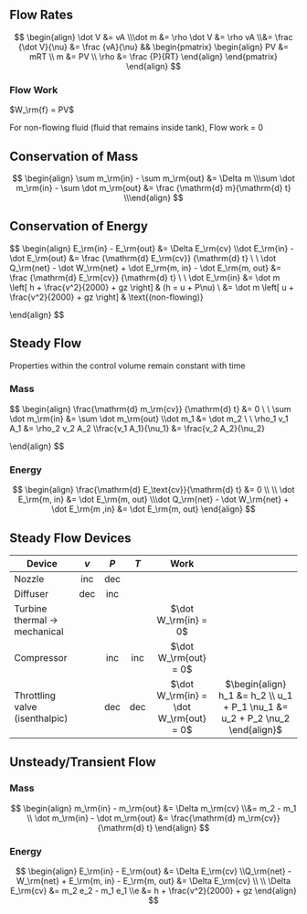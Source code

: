 ## Flow Rates

$$
\begin{align}
\dot V &= vA \\\dot m &= \rho \dot V &= \rho vA \\&= \frac {\dot V}{\nu} &= \frac {vA}{\nu} 
&&
\begin{pmatrix}
\begin{align}
PV &= mRT \\ m &= PV \\ \rho &= \frac {P}{RT}
\end{align}
\end{pmatrix}
\end{align}
$$

### Flow Work

$W_\rm{f} = PV$

For non-flowing fluid (fluid that remains inside tank), Flow work = 0

## Conservation of Mass

$$
\begin{align}
\sum m_\rm{in} - \sum m_\rm{out} &= \Delta m \\\sum \dot m_\rm{in} - \sum \dot m_\rm{out} &= \frac {\mathrm{d} m}{\mathrm{d} t} \\\end{align}
$$

## Conservation of Energy

$$
\begin{align}
E_\rm{in} - E_\rm{out} &= \Delta E_\rm{cv} \\\dot E_\rm{in} - \dot E_\rm{out} &= \frac {\mathrm{d} E_\rm{cv}} {\mathrm{d} t} \\ \\
\dot Q_\rm{net} - \dot W_\rm{net} + \dot E_\rm{m, in} - \dot E_\rm{m, out} &= \frac {\mathrm{d} E_\rm{cv}} {\mathrm{d} t} \\ \\
\dot E_\rm{in}
&= \dot m \left[ h + \frac{v^2}{2000} + gz \right]
& (h = u + P\nu) \\
&= \dot m \left[ u + \frac{v^2}{2000} + gz \right] 
& \text{(non-flowing)}

\end{align}
$$

## Steady Flow

Properties within the control volume remain constant with time

### Mass

$$
\begin{align}
\frac{\mathrm{d} m_\rm{cv}} {\mathrm{d} t} &= 0 \\ \\
\sum \dot m_\rm{in} &= \sum \dot m_\rm{out} \\\dot m_1 &= \dot m_2 \\ \\
\rho_1 v_1 A_1 &= \rho_2 v_2 A_2 \\\frac{v_1 A_1}{\nu_1} &= \frac{v_2 A_2}{\nu_2}

\end{align}
$$

### Energy

$$
\begin{align}
\frac{\mathrm{d} E_\text{cv}}{\mathrm{d} t} &= 0 \\ \\
\dot E_\rm{m, in} &= \dot E_\rm{m, out} \\\dot Q_\rm{net} - \dot W_\rm{net} + \dot E_\rm{m ,in} &= \dot E_\rm{m, out}
\end{align}
$$

## Steady Flow Devices

| Device                                | $v$  | $P$  | $T$  |                  Work                   |                                                              |
| ------------------------------------- | :--: | :--: | :--: | :-------------------------------------: | :----------------------------------------------------------: |
| Nozzle                                | inc  | dec  |      |                                         |                                                              |
| Diffuser                              | dec  | inc  |      |                                         |                                                              |
| Turbine<br />thermal $\to$ mechanical |      |      |      |          $\dot W_\rm{in} = 0$           |                                                              |
| Compressor                            |      | inc  | inc  |          $\dot W_\rm{out} = 0$          |                                                              |
| Throttling valve<br />(isenthalpic)   |      | dec  | dec  | $\dot W_\rm{in}  = \dot W_\rm{out} = 0$ | $\begin{align} h_1 &= h_2 \\ u_1 + P_1 \nu_1 &= u_2 + P_2 \nu_2 \end{align}$ |

## Unsteady/Transient Flow

### Mass

$$
\begin{align}
m_\rm{in} - m_\rm{out} &= \Delta m_\rm{cv} \\&= m_2 - m_1 \\
\dot m_\rm{in} - \dot m_\rm{out} &= \frac{\mathrm{d} m_\rm{cv}}{\mathrm{d} t}
\end{align}
$$

### Energy

$$
\begin{align}
E_\rm{in} - E_\rm{out} &= \Delta E_\rm{cv} \\Q_\rm{net} - W_\rm{net} + E_\rm{m, in} - E_\rm{m, out} &= \Delta E_\rm{cv} \\ \\
\Delta E_\rm{cv} &= m_2 e_2 - m_1 e_1 \\e &= h + \frac{v^2}{2000} + gz
\end{align}
$$

